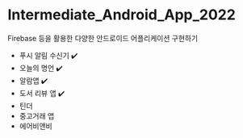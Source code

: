 # Intermediate_Android_App_2022
Firebase 등을 활용한 다양한 안드로이드 어플리케이션 구현하기
- 푸시 알림 수신기 ✔️
- 오늘의 명언 ✔️
- 알람앱 ✔️
- 도서 리뷰 앱 ✔️
- 틴더
- 중고거래 앱
- 에어비앤비
